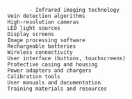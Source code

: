 				        - Infrared imaging technology
				 Vein detection algorithms
				 High-resolution cameras
				 LED light sources
				 Display screens
				 Image processing software
				 Rechargeable batteries
				 Wireless connectivity
				 User interface (buttons, touchscreens)
				 Protective casing and housing
				 Power adapters and chargers
				 Calibration tools
				 User manuals and documentation
				 Training materials and resources



